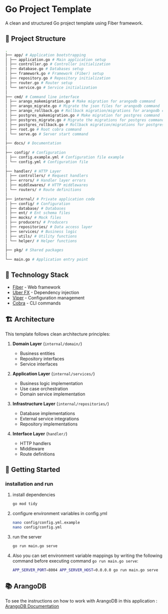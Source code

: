 # Go Project Template

A clean and structured Go project template using Fiber framework.

## 📁 Project Structure

```bash
.
├── app/ # Application bootstrapping
│ ├── application.go # Main application setup
│ ├── controller.go # Controller initialization
│ ├── database.go # Databases setup
│ ├── framework.go # Framework (Fiber) setup
│ ├── repository.go # Repository initialization
│ ├── router.go # Router setup
│ └── service.go # Service initialization
│
├── cmd/ # Command line interface
│ ├── arango_makemigration.go # Make migration for arangodb command
│ ├── arango_migrate.go # Migrate the json files for arangodb command
│ ├── arango_rollback.go # Rollback migration/migrations for arangodb command
│ ├── postgres_makemigration.go # Make migration for postgres command
│ ├── postgres_migrate.go # Migrate the migrations for postgres command
│ ├── postgres_rollback.go # Rollback migration/migrations for postgres command
│ ├── root.go # Root cobra command
│ └── serve.go # Server start command
│
├── docs/ # Documentation
│
├── config/ # Configuration
│ ├── config.example.yml # Configuration file example
│ └── config.yml # Configuration file
│
├── handler/ # HTTP Layer
│ ├── controllers/ # Request handlers
│ ├── errors/ # Handler layer errors
│ ├── middlewares/ # HTTP middlewares
│ └── routers/ # Route definitions
│
├── internal/ # Private application code
│ ├── config/ # Configuration
│ ├── database/ # Databases
│ ├── ent/ # Ent schema files
│ ├── mocks/ # Mock files
│ ├── producers/ # Producers
│ ├── repositories/ # Data access layer
│ ├── services/ # Business logic
│ ├── utils/ # Utility functions
│ └── helper/ # Helper functions
│
├── pkg/ # Shared packages
│
└── main.go # Application entry point
```

## 🔧 Technology Stack

- [Fiber](https://gofiber.io/) - Web framework
- [Uber FX](https://uber-go.github.io/fx/) - Dependency injection
- [Viper](https://github.com/spf13/viper) - Configuration management
- [Cobra](https://github.com/spf13/cobra) - CLI commands

## 🏗️ Architecture

This template follows clean architecture principles:

1. **Domain Layer** (`internal/domain/`)

   - Business entities
   - Repository interfaces
   - Service interfaces

2. **Application Layer** (`internal/services/`)

   - Business logic implementation
   - Use case orchestration
   - Domain service implementation

3. **Infrastructure Layer** (`internal/repositories/`)

   - Database implementations
   - External service integrations
   - Repository implementations

4. **Interface Layer** (`handler/`)
   - HTTP handlers
   - Middleware
   - Route definitions

## 🚀 Getting Started

### installation and run

1. install dependencies

   ```bash
   go mod tidy
   ```

2. configure environment variables in config.yml

   ```bash
   nano config/config.yml.example
   nano config/config.yml
   ```

3. run the server

   ```bash
   go run main.go serve
   ```

4. Also you can set environment variable mappings by writing the following command before executing command `go run main.go serve`:

   ```bash
   APP_SERVER_PORT=8004 APP_SERVER_HOST=0.0.0.0 go run main.go serve
   ```

## 📚 ArangoDB

To see the instructions on how to work with ArangoDB in this application : [ArangoDB Documentation](./docs/arangodb.md)
